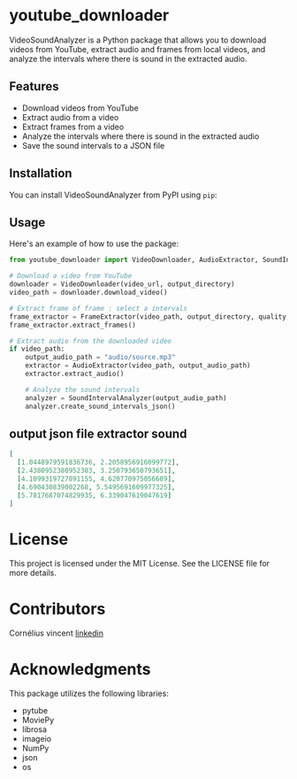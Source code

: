# youtube_downloader

VideoSoundAnalyzer is a Python package that allows you to download videos from YouTube, extract audio and frames from local videos, and analyze the intervals where there is sound in the extracted audio.

## Features

- Download videos from YouTube
- Extract audio from a video
- Extract frames from a video
- Analyze the intervals where there is sound in the extracted audio
- Save the sound intervals to a JSON file

## Installation

You can install VideoSoundAnalyzer from PyPI using `pip`:

## Usage

Here's an example of how to use the package:

```python
from youtube_downloader import VideoDownloader, AudioExtractor, SoundIntervalAnalyzer

# Download a video from YouTube
downloader = VideoDownloader(video_url, output_directory)
video_path = downloader.download_video()

# Extract frame of frame : select a intervals
frame_extractor = FrameExtractor(video_path, output_directory, quality, oneperframe )
frame_extractor.extract_frames()

# Extract audio from the downloaded video
if video_path:
    output_audio_path = "audio/source.mp3"
    extractor = AudioExtractor(video_path, output_audio_path)
    extractor.extract_audio()

    # Analyze the sound intervals
    analyzer = SoundIntervalAnalyzer(output_audio_path)
    analyzer.create_sound_intervals_json()
```

## output json file extractor sound

```json
[
  [1.0448979591836736, 2.2058956916099772],
  [2.4380952380952383, 3.250793650793651],
  [4.1099319727891155, 4.620770975056689],
  [4.690430839002268, 5.5495691609977325],
  [5.7817687074829935, 6.339047619047619]
]
```

# License

This project is licensed under the MIT License. See the LICENSE file for more details.

# Contributors

Cornélius vincent [linkedin](www.linkedin.com/in/corneliusvincent)

# Acknowledgments

This package utilizes the following libraries:

- pytube
- MoviePy
- librosa
- imageio
- NumPy
- json
- os
